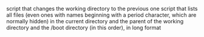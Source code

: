 script that changes the working directory to the previous one
 script that lists all files (even ones with names beginning with a period character, which are normally hidden) in the current directory and the parent of the working directory and the /boot directory (in this order), in long format
